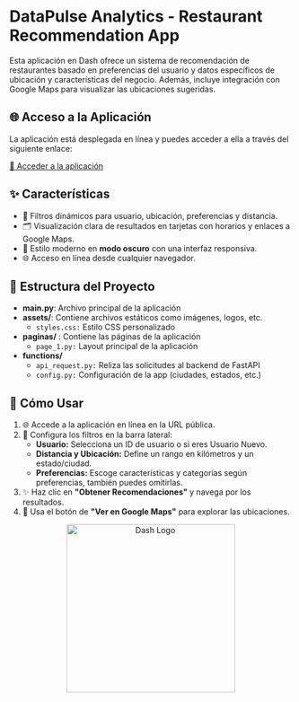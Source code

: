 #  **DataPulse Analytics - Restaurant Recommendation App**

Esta aplicación en Dash ofrece un sistema de recomendación de restaurantes basado en preferencias del usuario y datos específicos de ubicación y características del negocio. Además, incluye integración con Google Maps para visualizar las ubicaciones sugeridas.

## 🌐 Acceso a la Aplicación

La aplicación está desplegada en línea y puedes acceder a ella a través del siguiente enlace:

[🚀 Acceder a la aplicación](https://restaurant-recommendations.onrender.com)

## ✨ **Características**
- 🎯 Filtros dinámicos para usuario, ubicación, preferencias y distancia.
- 🗂️ Visualización clara de resultados en tarjetas con horarios y enlaces a Google Maps.
- 🌌 Estilo moderno en **modo oscuro** con una interfaz responsiva.
- 🌐 Acceso en línea desde cualquier navegador.

## 📂 **Estructura del Proyecto**
- **main.py**: Archivo principal de la aplicación  
- **assets/**: Contiene archivos estáticos como imágenes, logos, etc.
    - ``styles.css:`` Estilo CSS personalizado 
- **paginas/** : Contiene las páginas de la aplicación
    - ``page_1.py:`` Layout principal de la aplicación 
- **functions/** 
    - ``api_request.py:`` Reliza las solicitudes al backend de FastAPI 
    - ``config.py:`` Configuración de la app (ciudades, estados, etc.)



## 🚀 **Cómo Usar**
1. 🌐 Accede a la aplicación en línea en la URL pública.
2. 🎯 Configura los filtros en la barra lateral:
   - **Usuario:** Selecciona un ID de usuario o si eres Usuario Nuevo.
   - **Distancia y Ubicación:** Define un rango en kilómetros y un estado/ciudad.
   - **Preferencias:** Escoge características y categorías según preferencias, también puedes omitirlas.
3. ✨ Haz clic en **"Obtener Recomendaciones"** y navega por los resultados.
4. 📍 Usa el botón de **"Ver en Google Maps"** para explorar las ubicaciones.

<div align="center">
<img src="https://www.greghilston.com/post/how-to-use-plotly-plotly-express-and-dash-with-jupyterlab/featured-image.png" alt="Dash Logo" width="300">
</div>


